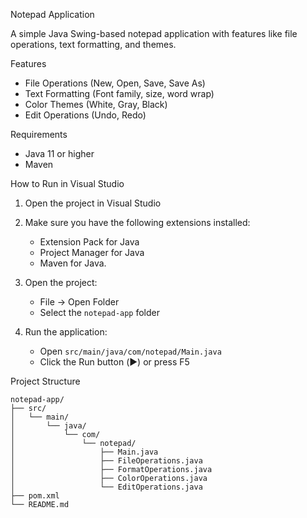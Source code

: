  Notepad Application

A simple Java Swing-based notepad application with features like file operations, text formatting, and themes.

Features

- File Operations (New, Open, Save, Save As)
- Text Formatting (Font family, size, word wrap)
- Color Themes (White, Gray, Black)
- Edit Operations (Undo, Redo)

 Requirements

- Java 11 or higher
- Maven

How to Run in Visual Studio

1. Open the project in Visual Studio
2. Make sure you have the following extensions installed:
   - Extension Pack for Java
   - Project Manager for Java
   - Maven for Java.

3. Open the project:
   - File -> Open Folder
   - Select the `notepad-app` folder

4. Run the application:
   - Open `src/main/java/com/notepad/Main.java`
   - Click the Run button (▶️) or press F5

 Project Structure
 

```
notepad-app/
├── src/
│   └── main/
│       └── java/
│           └── com/
│               └── notepad/
│                   ├── Main.java
│                   ├── FileOperations.java
│                   ├── FormatOperations.java
│                   ├── ColorOperations.java
│                   └── EditOperations.java
├── pom.xml
└── README.md

